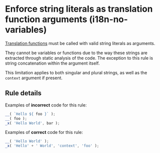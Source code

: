 # Enforce string literals as translation function arguments (i18n-no-variables)

[Translation functions](https://github.com/WordPress/gutenberg/blob/HEAD/packages/i18n/README.md#api) must be called with valid string literals as arguments.

They cannot be variables or functions due to the way these strings are extracted through static analysis of the code. The exception to this rule is string concatenation within the argument itself.

This limitation applies to both singular and plural strings, as well as the `context` argument if present.

## Rule details

Examples of **incorrect** code for this rule:

```js
__( `Hello ${ foo }` );
__( foo );
_x( 'Hello World', bar );
```

Examples of **correct** code for this rule:

```js
__( 'Hello World' );
_x( 'Hello' + ' World', 'context', 'foo' );
```
